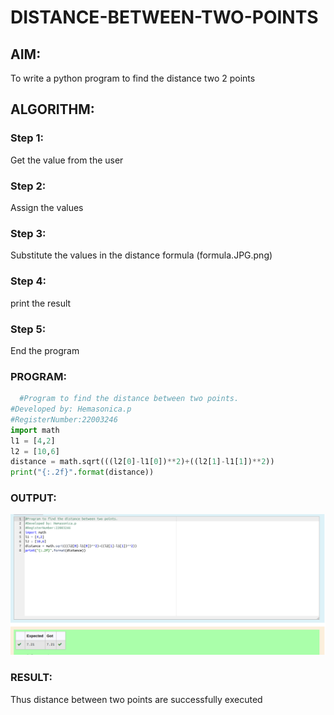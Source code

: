 # DISTANCE-BETWEEN-TWO-POINTS

## AIM:
To write a python program to find the distance two 2 points
## ALGORITHM:

### Step 1: 
Get the value from the user
### Step 2: 
Assign the values
### Step 3: 
Substitute the values in the distance formula  (formula.JPG.png)
### Step 4:
print the result 
### Step 5: 
End the program

### PROGRAM:
```python
  #Program to find the distance between two points.
#Developed by: Hemasonica.p
#RegisterNumber:22003246
import math
l1 = [4,2]
l2 = [10,6]
distance = math.sqrt(((l2[0]-l1[0])**2)+((l2[1]-l1[1])**2))
print("{:.2f}".format(distance))
```

### OUTPUT:
![OUTPUT](distance.png)


### RESULT:
Thus distance between two points are successfully executed
